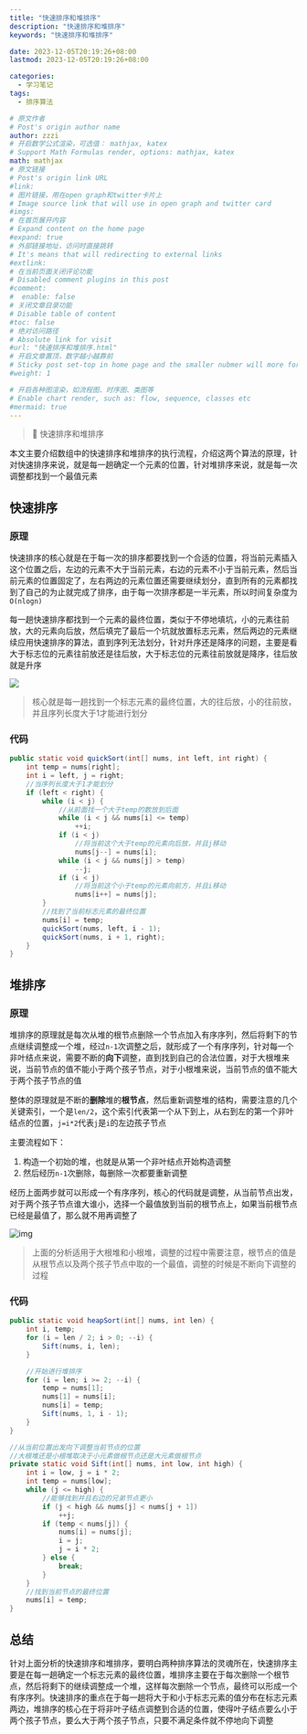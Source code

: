 ```yaml
---
title: "快速排序和堆排序"
description: "快速排序和堆排序"
keywords: "快速排序和堆排序"

date: 2023-12-05T20:19:26+08:00
lastmod: 2023-12-05T20:19:26+08:00

categories:
  - 学习笔记
tags:
  - 排序算法

# 原文作者
# Post's origin author name
author: zzzi
# 开启数学公式渲染，可选值： mathjax, katex
# Support Math Formulas render, options: mathjax, katex
math: mathjax
# 原文链接
# Post's origin link URL
#link:
# 图片链接，用在open graph和twitter卡片上
# Image source link that will use in open graph and twitter card
#imgs:
# 在首页展开内容
# Expand content on the home page
#expand: true
# 外部链接地址，访问时直接跳转
# It's means that will redirecting to external links
#extlink:
# 在当前页面关闭评论功能
# Disabled comment plugins in this post
#comment:
#  enable: false
# 关闭文章目录功能
# Disable table of content
#toc: false
# 绝对访问路径
# Absolute link for visit
#url: "快速排序和堆排序.html"
# 开启文章置顶，数字越小越靠前
# Sticky post set-top in home page and the smaller nubmer will more forward.
#weight: 1

# 开启各种图渲染，如流程图、时序图、类图等
# Enable chart render, such as: flow, sequence, classes etc
#mermaid: true
---
```


> 🍖 快速排序和堆排序

本文主要介绍数组中的快速排序和堆排序的执行流程，介绍这两个算法的原理，针对快速排序来说，就是每一趟确定一个元素的位置，针对堆排序来说，就是每一次调整都找到一个最值元素

<!--more-->

## 快速排序

### 原理

快速排序的核心就是在于每一次的排序都要找到一个合适的位置，将当前元素插入这个位置之后，左边的元素不大于当前元素，右边的元素不小于当前元素，然后当前元素的位置固定了，左右两边的元素位置还需要继续划分，直到所有的元素都找到了自己的为止就完成了排序，由于每一次排序都是一半元素，所以时间复杂度为`O(nlogn)`

每一趟快速排序都找到一个元素的最终位置，类似于不停地填坑，小的元素往前放，大的元素向后放，然后填完了最后一个坑就放置标志元素，然后两边的元素继续应用快速排序的算法，直到序列无法划分，针对升序还是降序的问题，主要是看大于标志位的元素往前放还是往后放，大于标志位的元素往前放就是降序，往后放就是升序

![](https://zzzi-img-1313100942.cos.ap-beijing.myqcloud.com/img/202312052155505.png)

> 核心就是每一趟找到一个标志元素的最终位置，大的往后放，小的往前放，并且序列长度大于1才能进行划分

### 代码

```java
public static void quickSort(int[] nums, int left, int right) {
    int temp = nums[right];
    int i = left, j = right;
    //当序列长度大于1才能划分
    if (left < right) {
        while (i < j) {
            //从前面找一个大于temp的数放到后面
            while (i < j && nums[i] <= temp)
                ++i;
            if (i < j)
                //将当前这个大于temp的元素向后放，并且j移动
                nums[j--] = nums[i];
            while (i < j && nums[j] > temp)
                --j;
            if (i < j)
                //将当前这个小于temp的元素向前方，并且i移动
                nums[i++] = nums[j];
        }
        //找到了当前标志元素的最终位置
        nums[i] = temp;
        quickSort(nums, left, i - 1);
        quickSort(nums, i + 1, right);
    }
}
```

## 堆排序

### 原理

堆排序的原理就是每次从堆的根节点删除一个节点加入有序序列，然后将剩下的节点继续调整成一个堆，经过`n-1`次调整之后，就形成了一个有序序列，针对每一个非叶结点来说，需要不断的**向下**调整，直到找到自己的合法位置，对于大根堆来说，当前节点的值不能小于两个孩子节点，对于小根堆来说，当前节点的值不能大于两个孩子节点的值

整体的原理就是不断的**删除**堆的**根节点**，然后重新调整堆的结构，需要注意的几个关键索引，一个是`len/2`，这个索引代表第一个从下到上，从右到左的第一个非叶结点的位置，`j=i*2`代表`j`是`i`的左边孩子节点

主要流程如下：

1. 构造一个初始的堆，也就是从第一个非叶结点开始构造调整
2. 然后经历`n-1`次删除，每删除一次都要重新调整

经历上面两步就可以形成一个有序序列，核心的代码就是调整，从当前节点出发，对于两个孩子节点谁大谁小，选择一个最值放到当前的根节点上，如果当前根节点已经是最值了，那么就不用再调整了

![img](https://zzzi-img-1313100942.cos.ap-beijing.myqcloud.com/img/202312052157529.gif)

> 上面的分析适用于大根堆和小根堆，调整的过程中需要注意，根节点的值是从根节点以及两个孩子节点中取的一个最值，调整的时候是不断向下调整的过程

### 代码

```java
public static void heapSort(int[] nums, int len) {
    int i, temp;
    for (i = len / 2; i > 0; --i) {
        Sift(nums, i, len);
    }

    //开始进行堆排序
    for (i = len; i >= 2; --i) {
        temp = nums[1];
        nums[1] = nums[i];
        nums[i] = temp;
        Sift(nums, 1, i - 1);
    }
}

//从当前位置出发向下调整当前节点的位置
//大根堆还是小根堆取决于小元素做根节点还是大元素做根节点
private static void Sift(int[] nums, int low, int high) {
    int i = low, j = i * 2;
    int temp = nums[low];
    while (j <= high) {
        //能够找到并且右边的兄弟节点更小
        if (j < high && nums[j] < nums[j + 1])
            ++j;
        if (temp < nums[j]) {
            nums[i] = nums[j];
            i = j;
            j = i * 2;
        } else {
            break;
        }
    }
    //找到当前节点的最终位置
    nums[i] = temp;
}
```

## 总结

针对上面分析的快速排序和堆排序，要明白两种排序算法的灵魂所在，快速排序主要是在每一趟确定一个标志元素的最终位置，堆排序主要在于每次删除一个根节点，然后将剩下的继续调整成一个堆，这样每次删除一个节点，最终可以形成一个有序序列。快速排序的重点在于每一趟将大于和小于标志元素的值分布在标志元素两边，堆排序的核心在于将非叶子结点调整到合适的位置，使得叶子结点要么小于两个孩子节点，要么大于两个孩子节点，只要不满足条件就不停地向下调整
